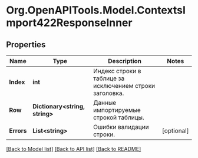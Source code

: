 # Org.OpenAPITools.Model.ContextsImport422ResponseInner

## Properties

Name | Type | Description | Notes
------------ | ------------- | ------------- | -------------
**Index** | **int** | Индекс строки в таблице за исключением строки заголовка. | 
**Row** | **Dictionary&lt;string, string&gt;** | Данные импортируемые строкой таблицы. | 
**Errors** | **List&lt;string&gt;** | Ошибки валидации строки. | [optional] 

[[Back to Model list]](../README.md#documentation-for-models) [[Back to API list]](../README.md#documentation-for-api-endpoints) [[Back to README]](../README.md)

